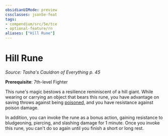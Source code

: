 ```yaml
---
obsidianUIMode: preview
cssclasses: json5e-feat
tags:
- compendium/src/5e/tce
- optional-feature/rn
aliases: ["Hill Rune"]
---
```

# Hill Rune
*Source: Tasha's Cauldron of Everything p. 45*  

**Prerequisite**: 7th-level Fighter

This rune's magic bestows a resilience reminiscent of a hill giant. While wearing or carrying an object that bears this rune, you have advantage on saving throws against being [poisoned](rules/conditions.md#poisoned), and you have resistance against poison damage.

In addition, you can invoke the rune as a bonus action, gaining resistance to bludgeoning, piercing, and slashing damage for 1 minute. Once you invoke this rune, you can't do so again until you finish a short or long rest.